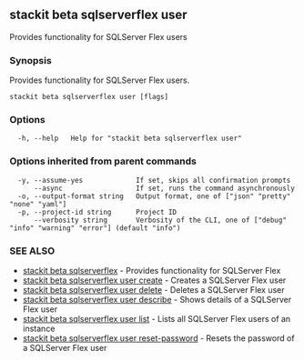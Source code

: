 ## stackit beta sqlserverflex user

Provides functionality for SQLServer Flex users

### Synopsis

Provides functionality for SQLServer Flex users.

```
stackit beta sqlserverflex user [flags]
```

### Options

```
  -h, --help   Help for "stackit beta sqlserverflex user"
```

### Options inherited from parent commands

```
  -y, --assume-yes             If set, skips all confirmation prompts
      --async                  If set, runs the command asynchronously
  -o, --output-format string   Output format, one of ["json" "pretty" "none" "yaml"]
  -p, --project-id string      Project ID
      --verbosity string       Verbosity of the CLI, one of ["debug" "info" "warning" "error"] (default "info")
```

### SEE ALSO

* [stackit beta sqlserverflex](./stackit_beta_sqlserverflex.md)	 - Provides functionality for SQLServer Flex
* [stackit beta sqlserverflex user create](./stackit_beta_sqlserverflex_user_create.md)	 - Creates a SQLServer Flex user
* [stackit beta sqlserverflex user delete](./stackit_beta_sqlserverflex_user_delete.md)	 - Deletes a SQLServer Flex user
* [stackit beta sqlserverflex user describe](./stackit_beta_sqlserverflex_user_describe.md)	 - Shows details of a SQLServer Flex user
* [stackit beta sqlserverflex user list](./stackit_beta_sqlserverflex_user_list.md)	 - Lists all SQLServer Flex users of an instance
* [stackit beta sqlserverflex user reset-password](./stackit_beta_sqlserverflex_user_reset-password.md)	 - Resets the password of a SQLServer Flex user

